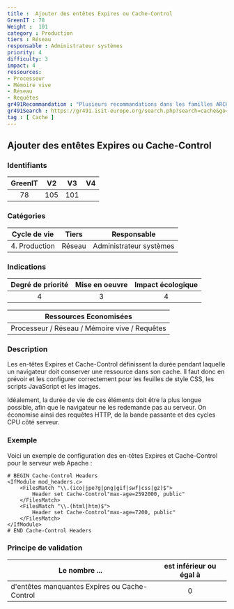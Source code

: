 ```yaml
---
title :  Ajouter des entêtes Expires ou Cache-Control
GreenIT : 78
Weight :  101
category : Production
tiers : Réseau
responsable : Administrateur systèmes
priority: 4
difficulty: 3
impact: 4
ressources:
- Processeur
- Mémoire vive
- Réseau
- Requêtes
gr491Recommandation : "Plusieurs recommandations dans les familles ARCHITECTURE / BACK-END / FRONT-END"
gr491Search : https://gr491.isit-europe.org/search.php?search=cache&go=Rechercher&famille=&inc=
tag : [ Cache ]
---
```


## Ajouter des entêtes Expires ou Cache-Control

### Identifiants

| GreenIT |  V2  |  V3  |  V4  |
|:-------:|:----:|:----:|:----:|
|   78   |  105 | 101  |      |

### Catégories

| Cycle de vie |  Tiers  |  Responsable  |
|:---------:|:----:|:----:|
| 4. Production | Réseau | Administrateur systèmes |

### Indications

| Degré de priorité |      Mise en oeuvre       |  Impact écologique    |
|:-------------------:|:-------------------------:|:---------------------:|
| 4 | 3 | 4 |

|Ressources Economisées                                      |
|:----------------------------------------------------------:|
|  Processeur / Réseau / Mémoire vive / Requêtes  |

### Description

Les en-têtes Expires et Cache-Control définissent la durée pendant laquelle un navigateur doit conserver une ressource dans son cache. Il faut donc en prévoir et les configurer correctement pour les feuilles de style CSS, les scripts JavaScript et les images.

Idéalement, la durée de vie de ces éléments doit être la plus longue possible, afin que le navigateur ne les redemande pas au serveur. On économise ainsi des requêtes HTTP, de la bande passante et des cycles CPU côté serveur.

### Exemple

Voici un exemple de configuration des en-têtes Expires et Cache-Control pour le serveur web Apache :
```apacheconf
# BEGIN Cache-Control Headers
<IfModule mod_headers.c>
    <FilesMatch "\\.(ico|jpe?g|png|gif|swf|css|gz)$">
        Header set Cache-Control"max-age=2592000, public"
    </FilesMatch>
    <FilesMatch "\\.(html|htm)$">
        Header set Cache-Control"max-age=7200, public"
    </FilesMatch>
</IfModule>
# END Cache-Control Headers
```

### Principe de validation

| Le nombre ...     | est inférieur ou égal à   |  
|-------------------|:-------------------------:|
| d'entêtes manquantes Expires ou Cache-Control  |  0 |

